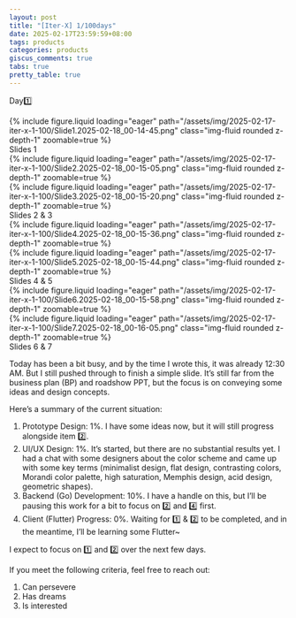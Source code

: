 ```yaml
---
layout: post
title: "[Iter-X] 1/100days"
date: 2025-02-17T23:59:59+08:00
tags: products
categories: products
giscus_comments: true
tabs: true
pretty_table: true
---
```


Day1️⃣

<div class="row mt-3">
    <div class="col-sm mt-0 mb-0">
        {% include figure.liquid loading="eager" path="/assets/img/2025-02-17-iter-x-1-100/Slide1.2025-02-18_00-14-45.png" class="img-fluid rounded z-depth-1" zoomable=true %}
    </div>
</div>
<div class="caption mt-0">
    Slides 1
</div>

<div class="row mt-3">
    <div class="col-sm mt-0 mb-0">
        {% include figure.liquid loading="eager" path="/assets/img/2025-02-17-iter-x-1-100/Slide2.2025-02-18_00-15-05.png" class="img-fluid rounded z-depth-1" zoomable=true %}
    </div>
    <div class="col-sm mt-0 mb-0">
        {% include figure.liquid loading="eager" path="/assets/img/2025-02-17-iter-x-1-100/Slide3.2025-02-18_00-15-20.png" class="img-fluid rounded z-depth-1" zoomable=true %}
    </div>
</div>
<div class="caption mt-0">
    Slides 2 & 3
</div>

<div class="row mt-3">
    <div class="col-sm mt-0 mb-0">
        {% include figure.liquid loading="eager" path="/assets/img/2025-02-17-iter-x-1-100/Slide4.2025-02-18_00-15-36.png" class="img-fluid rounded z-depth-1" zoomable=true %}
    </div>
    <div class="col-sm mt-0 mb-0">
        {% include figure.liquid loading="eager" path="/assets/img/2025-02-17-iter-x-1-100/Slide5.2025-02-18_00-15-44.png" class="img-fluid rounded z-depth-1" zoomable=true %}
    </div>
</div>
<div class="caption mt-0">
    Slides 4 & 5
</div>

<div class="row mt-3">
    <div class="col-sm mt-0 mb-0">
        {% include figure.liquid loading="eager" path="/assets/img/2025-02-17-iter-x-1-100/Slide6.2025-02-18_00-15-58.png" class="img-fluid rounded z-depth-1" zoomable=true %}
    </div>
    <div class="col-sm mt-0 mb-0">
        {% include figure.liquid loading="eager" path="/assets/img/2025-02-17-iter-x-1-100/Slide7.2025-02-18_00-16-05.png" class="img-fluid rounded z-depth-1" zoomable=true %}
    </div>
</div>
<div class="caption mt-0">
    Slides 6 & 7
</div>

Today has been a bit busy, and by the time I wrote this, it was already 12:30 AM. But I still pushed through to finish a simple slide. It’s still far from the business plan (BP) and roadshow PPT, but the focus is on conveying some ideas and design concepts.

Here’s a summary of the current situation:

1. Prototype Design: 1%. I have some ideas now, but it will still progress alongside item 2️⃣.
2. UI/UX Design: 1%. It’s started, but there are no substantial results yet. I had a chat with some designers about the color scheme and came up with some key terms (minimalist design, flat design, contrasting colors, Morandi color palette, high saturation, Memphis design, acid design, geometric shapes).
3. Backend (Go) Development: 10%. I have a handle on this, but I’ll be pausing this work for a bit to focus on 2️⃣ and 4️⃣ first.
4. Client (Flutter) Progress: 0%. Waiting for 1️⃣ & 2️⃣ to be completed, and in the meantime, I’ll be learning some Flutter~

I expect to focus on 1️⃣ and 2️⃣ over the next few days.

If you meet the following criteria, feel free to reach out:

1. Can persevere
2. Has dreams
3. Is interested
